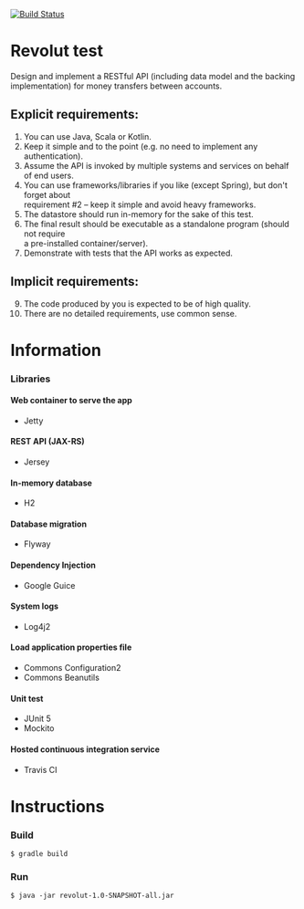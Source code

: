 [![Build Status](https://api.travis-ci.com/jullierme/revolut-test.svg?branch=master)](https://travis-ci.org/jullierme/revolut-test)

# Revolut test
Design and implement a RESTful API (including data model and the backing implementation)  for money transfers between accounts.  

## Explicit requirements:  

1. You can use Java, Scala or Kotlin.  
2. Keep it simple and to the point (e.g. no need to implement any authentication).  
3. Assume the API is invoked by multiple systems and services on behalf of end users.  
4. You can use frameworks/libraries if you like (except Spring), but don't forget about  
requirement #2 – keep it simple and avoid heavy frameworks.  
5. The datastore should run in-memory for the sake of this test.  
6. The final result should be executable as a standalone program (should not require  
a pre-installed container/server).  
7. Demonstrate with tests that the API works as expected.  

## Implicit requirements:  
9. The code produced by you is expected to be of high quality.  
10. There are no detailed requirements, use common sense.


# Information

### Libraries

#### Web container to serve the app 

   - Jetty

#### REST API (JAX-RS)
   
   - Jersey 
   
#### In-memory database 

   - H2
   
#### Database migration 
   
   - Flyway
 
#### Dependency Injection 

   - Google Guice  

#### System logs

   - Log4j2
    
#### Load application properties file

   - Commons Configuration2
   - Commons Beanutils

#### Unit test

   - JUnit 5
   - Mockito

#### Hosted continuous integration service

   - Travis CI
   
# Instructions

### Build

    $ gradle build

### Run

    $ java -jar revolut-1.0-SNAPSHOT-all.jar
    
